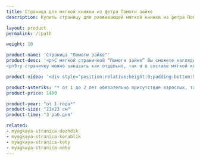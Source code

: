 ```yaml
---
title: Страница для мягкой книжки из фетра Помоги зайке
description: Купить страницу для развивающей мягкой книжки из фетра Помоги зайке в магазине KiddyTrick

layout: product
permalink: /:path

weight: 16

product-name: 'Страница "Помоги зайке"'
product-desc: '<p>С мягкой страничкой “Помоги зайке” Вы сможете наглядно показать ребенку, в какую службу нужно звонить при разных обстоятельствах. У маленького зайки все время случаются неприятности - то простуда нападет, то пожар вспыхнет. А как-то раз даже вор пытался проникнуть в дом! Кто поможет бедняжке? Кто вылечит? А кто потушит пожар? И кто поймает воришку? Хорошо, что неподалеку есть больница с овечкой-доктором, полицейский участок с собакой-полицейским и пожарная станция с енотом-пожарным. Все животные сшиты из фетра и фиксируются в домиках на липучке. У зайки передняя часть тельца сделана из велкро ткани. Все здания закрываются на пуговицы. Огонь и крыса-вор прячутся в кармашке за домиком, а в полицейском участке есть камера, куда можно посадить воришку.</p>
<p>Эту страничку можно заказать как отдельно, так и в составе мягкой книжки.</p>'

product-video: '<div style="position:relative;height:0;padding-bottom:56.25%"><iframe src="https://www.youtube.com/embed/T_KnVuT0OiY?ecver=2" width="640" height="360" frameborder="0" style="position:absolute;width:100%;height:100%;left:0" allowfullscreen></iframe></div>'

product-asteriks: "* от 1 до 2 лет обязательно присутствие взрослых, так как на страничке присутствуют  мелкие детали, которые очень старательные детки могут проглотить."
product-price: 1400

product-year: "от 1 года*"
product-size: "21х23 см"
product-time: "3 раб.дня"

related:
- myagkaya-stranica-dozhdik
- myagkaya-stranica-korablik
- myagkaya-stranica-koty
- myagkaya-stranica-nebo
---
```

	
